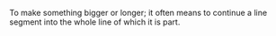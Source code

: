 To make something bigger or longer; it often means to continue a line
segment into the whole line of which it is part.
